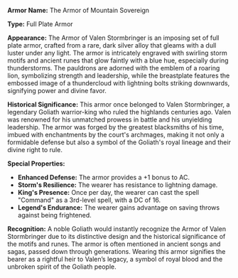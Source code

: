 **Armor Name:** The Armor of Mountain Sovereign

**Type:** Full Plate Armor

**Appearance:** The Armor of Valen Stormbringer is an imposing set of full plate armor, crafted from a rare, dark silver alloy that gleams with a dull luster under any light. The armor is intricately engraved with swirling storm motifs and ancient runes that glow faintly with a blue hue, especially during thunderstorms. The pauldrons are adorned with the emblem of a roaring lion, symbolizing strength and leadership, while the breastplate features the embossed image of a thundercloud with lightning bolts striking downwards, signifying power and divine favor.

**Historical Significance:** This armor once belonged to Valen Stormbringer, a legendary Goliath warrior-king who ruled the highlands centuries ago. Valen was renowned for his unmatched prowess in battle and his unyielding leadership. The armor was forged by the greatest blacksmiths of his time, imbued with enchantments by the court's archmages, making it not only a formidable defense but also a symbol of the Goliath's royal lineage and their divine right to rule.

**Special Properties:**

- **Enhanced Defense:** The armor provides a +1 bonus to AC.
- **Storm's Resilience:** The wearer has resistance to lightning damage.
- **King's Presence:** Once per day, the wearer can cast the spell "Command" as a 3rd-level spell, with a DC of 16.
- **Legend's Endurance:** The wearer gains advantage on saving throws against being frightened.

**Recognition:** A noble Goliath would instantly recognize the Armor of Valen Stormbringer due to its distinctive design and the historical significance of the motifs and runes. The armor is often mentioned in ancient songs and sagas, passed down through generations. Wearing this armor signifies the bearer as a rightful heir to Valen’s legacy, a symbol of royal blood and the unbroken spirit of the Goliath people.
